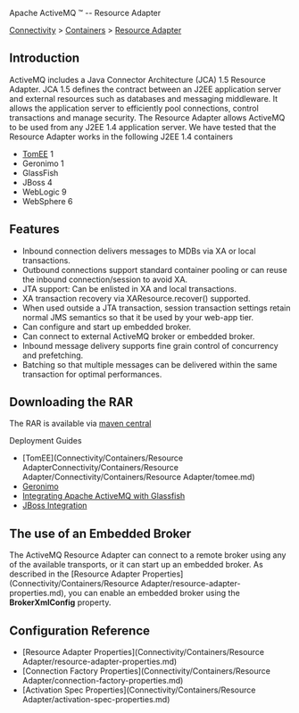 Apache ActiveMQ ™ -- Resource Adapter 

[Connectivity](connectivity.md) > [Containers](Connectivity/containers.md) > [Resource Adapter](Connectivity/ContainersConnectivity/Containers/Connectivity/Containers/resource-adapter.md)


Introduction
------------

ActiveMQ includes a Java Connector Architecture (JCA) 1.5 Resource Adapter. JCA 1.5 defines the contract between an J2EE application server and external resources such as databases and messaging middleware. It allows the application server to efficiently pool connections, control transactions and manage security. The Resource Adapter allows ActiveMQ to be used from any J2EE 1.4 application server. We have tested that the Resource Adapter works in the following J2EE 1.4 containers

*   [TomEE](http://tomee.apache.org/tomcat-Community/FAQCommunity/FAQ/Community/FAQ/jms.md) 1
*   Geronimo 1
*   GlassFish
*   JBoss 4
*   WebLogic 9
*   WebSphere 6

Features
--------

*   Inbound connection delivers messages to MDBs via XA or local transactions.
*   Outbound connections support standard container pooling or can reuse the inbound connection/session to avoid XA.
*   JTA support: Can be enlisted in XA and local transactions.
*   XA transaction recovery via XAResource.recover() supported.
*   When used outside a JTA transaction, session transaction settings retain normal JMS semantics so that it be used by your web-app tier.
*   Can configure and start up embedded broker.
*   Can connect to external ActiveMQ broker or embedded broker.
*   Inbound message delivery supports fine grain control of concurrency and prefetching.
*   Batching so that multiple messages can be delivered within the same transaction for optimal performances.

Downloading the RAR
-------------------

The RAR is available via [maven central](http://search.maven.org/#search%7Cga%7C1%7Ca%3A%22activemq-rar%22)

Deployment Guides

*   [TomEE](Connectivity/Containers/Resource AdapterConnectivity/Containers/Resource Adapter/Connectivity/Containers/Resource Adapter/tomee.md)
*   [Geronimo](Connectivity/ContainersConnectivity/Containers/Connectivity/Containers/geronimo.md)
*   [Integrating Apache ActiveMQ with Glassfish](Connectivity/ContainersConnectivity/Containers/Connectivity/Containers/integrating-apache-activemq-with-glassfish.md)
*   [JBoss Integration](Connectivity/ContainersConnectivity/Containers/Connectivity/Containers/jboss-integration.md)

The use of an Embedded Broker
-----------------------------

The ActiveMQ Resource Adapter can connect to a remote broker using any of the available transports, or it can start up an embedded broker. As described in the [Resource Adapter Properties](Connectivity/Containers/Resource Adapter/resource-adapter-properties.md), you can enable an embedded broker using the **BrokerXmlConfig** property.

Configuration Reference
-----------------------

*   [Resource Adapter Properties](Connectivity/Containers/Resource Adapter/resource-adapter-properties.md)
*   [Connection Factory Properties](Connectivity/Containers/Resource Adapter/connection-factory-properties.md)
*   [Activation Spec Properties](Connectivity/Containers/Resource Adapter/activation-spec-properties.md)

